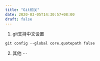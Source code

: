 ```yaml
---
title: "Git相关"
date: 2020-03-05T14:30:57+08:00
draft: false
---
```


1. git支持中文设置
```
git config --global core.quotepath false
```

2. 其他
$\cdots$
